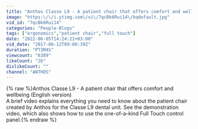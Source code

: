 ```yaml
---
title: "Anthos Classe L9 - A patient chair that offers comfort and wellbeing (English version)"
image: "https:\/\/i.ytimg.com\/vi\/7qcBk6Rui14\/hqdefault.jpg"
vid_id: "7qcBk6Rui14"
categories: "People-Blogs"
tags: ["ergonomics","patient chair","full touch"]
date: "2022-06-05T14:24:21+03:00"
vid_date: "2017-06-12T09:00:39Z"
duration: "PT3M4S"
viewcount: "6389"
likeCount: "26"
dislikeCount: ""
channel: "ANTHOS"
---
```

{% raw %}Anthos Classe L9 - A patient chair that offers comfort and wellbeing (English version)<br />A brief video explains everything you need to know about the patient chair created by Anthos for the Classe L9 dental unit. See the demonstration video, which also shows how to use the one-of-a-kind Full Touch control panel.{% endraw %}
